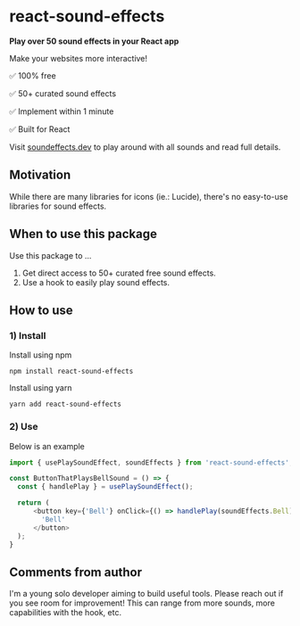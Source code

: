 # react-sound-effects

**Play over 50 sound effects in your React app**

Make your websites more interactive!

✅ 100% free

✅ 50+ curated sound effects

✅ Implement within 1 minute

✅ Built for React

Visit [soundeffects.dev](https://soundeffects.dev) to play around with all sounds and read full details.

## Motivation
While there are many libraries for icons (ie.: Lucide), there's no easy-to-use libraries for sound effects. 

## When to use this package
Use this package to ...

1. Get direct access to 50+ curated free sound effects.
2. Use a hook to easily play sound effects.

## How to use

### 1) Install
Install using npm
```
npm install react-sound-effects
```

Install using yarn
```
yarn add react-sound-effects
```

### 2) Use
Below is an example
```javascript
import { usePlaySoundEffect, soundEffects } from 'react-sound-effects';

const ButtonThatPlaysBellSound = () => {
  const { handlePlay } = usePlaySoundEffect();

  return (
      <button key={'Bell'} onClick={() => handlePlay(soundEffects.Bell)}>
        'Bell'
      </button>
  );
}
```

## Comments from author

I'm a young solo developer aiming to build useful tools. Please reach out if you see room for improvement! This can range from more sounds, more capabilities with the hook, etc.